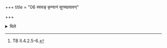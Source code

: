 +++
title = "06 स्वयङ् कृण्वानं सुगमप्रयावन्"

+++

<details><summary>थिते</summary>

6. The verses beginning with svayaṁ kr̥ṇvānaḥ... and tvāṁ nastantuḥ... should be used as invitatory and offering verses.[^1]  

[^1]: TB II.4.2.5-6.
</details>
